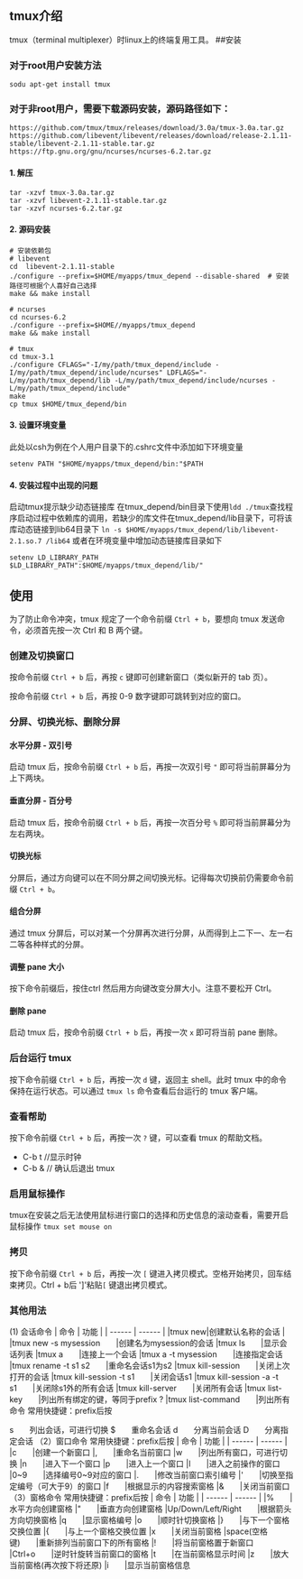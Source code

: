 ## tmux介绍
tmux（terminal multiplexer）时linux上的终端复用工具。
##安装
### 对于root用户安装方法
```sodu apt-get install tmux```
### 对于非root用户，需要下载源码安装，源码路径如下：
```
https://github.com/tmux/tmux/releases/download/3.0a/tmux-3.0a.tar.gz
https://github.com/libevent/libevent/releases/download/release-2.1.11-stable/libevent-2.1.11-stable.tar.gz
https://ftp.gnu.org/gnu/ncurses/ncurses-6.2.tar.gz
```
#### 1. 解压
```
tar -xzvf tmux-3.0a.tar.gz
tar -xzvf libevent-2.1.11-stable.tar.gz
tar -xzvf ncurses-6.2.tar.gz
```
#### 2. 源码安装
```
# 安装依赖包
# libevent
cd  libevent-2.1.11-stable
./configure --prefix=$HOME/myapps/tmux_depend --disable-shared  # 安装路径可根据个人喜好自己选择
make && make install

# ncurses
cd ncurses-6.2
./configure --prefix=$HOME//myapps/tmux_depend
make && make install

# tmux
cd tmux-3.1
./configure CFLAGS="-I/my/path/tmux_depend/include -I/my/path/tmux_depend/include/ncurses" LDFLAGS="-L/my/path/tmux_depend/lib -L/my/path/tmux_depend/include/ncurses -L/my/path/tmux_depend/include" 
make
cp tmux $HOME/tmux_depend/bin
```
#### 3. 设置环境变量
此处以csh为例在个人用户目录下的.cshrc文件中添加如下环境变量
```
setenv PATH "$HOME/myapps/tmux_depend/bin:"$PATH
```
#### 4. 安装过程中出现的问题
启动tmux提示缺少动态链接库
在tmux_depend/bin目录下使用```ldd ./tmux```查找程序启动过程中依赖库的调用，若缺少的库文件在tmux_depend/lib目录下，可将该库动态链接到lib64目录下
```ln -s $HOME/myapps/tmux_depend/lib/libevent-2.1.so.7 /lib64```
或者在环境变量中增加动态链接库目录如下
```
setenv LD_LIBRARY_PATH $LD_LIBRARY_PATH":$HOME/myapps/tmux_depend/lib/"
```
## 使用
为了防止命令冲突，tmux 规定了一个命令前缀 `Ctrl + b`，要想向 tmux 发送命令，必须首先按一次 Ctrl 和 B 两个键。

### 创建及切换窗口

按命令前缀 `Ctrl + b` 后，再按 `c` 键即可创建新窗口（类似新开的 tab 页）。

按命令前缀 `Ctrl + b` 后，再按 0-9 数字键即可跳转到对应的窗口。

### 分屏、切换光标、删除分屏

#### 水平分屏 - 双引号

启动 tmux 后，按命令前缀 `Ctrl + b` 后，再按一次双引号 `"` 即可将当前屏幕分为上下两块。

#### 垂直分屏 - 百分号

启动 tmux 后，按命令前缀 `Ctrl + b` 后，再按一次百分号 `%` 即可将当前屏幕分为左右两块。

#### 切换光标

分屏后，通过方向键可以在不同分屏之间切换光标。记得每次切换前仍需要命令前缀 `Ctrl + b`。

#### 组合分屏

通过 tmux 分屏后，可以对某一个分屏再次进行分屏，从而得到上二下一、左一右二等各种样式的分屏。

#### 调整 pane 大小

按下命令前缀后，按住ctrl 然后用方向键改变分屏大小。注意不要松开 Ctrl。

#### 删除 pane

启动 tmux 后，按命令前缀 `Ctrl + b` 后，再按一次 `x` 即可将当前 pane 删除。

### 后台运行 tmux

按下命令前缀 `Ctrl + b` 后，再按一次 `d` 键，返回主 shell。此时 tmux 中的命令保持在运行状态。可以通过 `tmux ls` 命令查看后台运行的 tmux 客户端。

### 查看帮助

按下命令前缀 `Ctrl + b` 后，再按一次 `?` 键，可以查看 tmux 的帮助文档。

*   C-b t //显示时钟
*   C-b & // 确认后退出 tmux

### 启用鼠标操作
tmux在安装之后无法使用鼠标进行窗口的选择和历史信息的滚动查看，需要开启鼠标操作
`tmux set mouse on `

### 拷贝

按下命令前缀 `Ctrl + b` 后，再按一次 `[` 键进入拷贝模式。空格开始拷贝，回车结束拷贝。Ctrl + b后 ']'粘贴`[` 键退出拷贝模式。

### 其他用法
(1) 会话命令
| 命令 | 功能 |
| ------ | ------ |
|tmux new|创建默认名称的会话 |
|tmux new -s mysession　　|创建名为mysession的会话
|tmux ls　　|显示会话列表
|tmux a　　|连接上一个会话
|tmux a -t mysession　　|连接指定会话
|tmux rename -t s1 s2　　|重命名会话s1为s2
|tmux kill-session　　|关闭上次打开的会话
|tmux kill-session -t s1　　|关闭会话s1
|tmux kill-session -a -t s1　　|关闭除s1外的所有会话
|tmux kill-server　　|关闭所有会话
|tmux list-key　　|列出所有绑定的键，等同于prefix ?
|tmux list-command　　|列出所有命令
常用快捷键：prefix后按

s　　列出会话，可进行切换
$　　重命名会话
d　　分离当前会话
D　　分离指定会话
（2）窗口命令
常用快捷键：prefix后按
| 命令 | 功能 |
| ------ | ------ |
|c　　|创建一个新窗口
|,　　|重命名当前窗口
|w　　|列出所有窗口，可进行切换
|n　　|进入下一个窗口
|p　　|进入上一个窗口
|l　　|进入之前操作的窗口
|0~9　　|选择编号0~9对应的窗口
|.　　|修改当前窗口索引编号
|'　　|切换至指定编号（可大于9）的窗口
|f　　|根据显示的内容搜索窗格
|&　　|关闭当前窗口
（3）窗格命令
常用快捷键：prefix后按
| 命令 | 功能 |
| ------ | ------ |
|%　　|水平方向创建窗格
|"　　|垂直方向创建窗格
|Up/Down/Left/Right　　|根据箭头方向切换窗格
|q　　|显示窗格编号
|o　　|顺时针切换窗格
|\}　　|与下一个窗格交换位置
|\{　　|与上一个窗格交换位置
|x　　|关闭当前窗格
|space(空格键)　　|重新排列当前窗口下的所有窗格
|!　　|将当前窗格置于新窗口
|Ctrl+o　　|逆时针旋转当前窗口的窗格
|t　　|在当前窗格显示时间
|z　　|放大当前窗格(再次按下将还原)
|i　　|显示当前窗格信息
